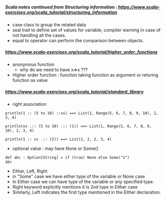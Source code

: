 ##### Scala notes continued from Structuring information : https://www.scala-exercises.org/scala_tutorial/structuring_information
* case class to group the related data
* seal trait to define set of values for variable, compiler warning in case of not handling all the cases.
* equal to operator can perform the comparison between objects.


##### https://www.scala-exercises.org/scala_tutorial/higher_order_functions
* anonymous function
  * why do we need to have x=>x ???
* Higher order function : function taking function as argument or returing function as value


##### https://www.scala-exercises.org/scala_tutorial/standard_library
* right association
```
println(1 :: (5 to 10) ::xs) ==> List(1, Range(5, 6, 7, 8, 9, 10), 2, 3, 4)

println(xs .:: (5 to 10) .:: (1)) ==> List(1, Range(5, 6, 7, 8, 9, 10), 2, 3, 4)

println(1 :: xs .:: (2)) ==> List(1, 2, 2, 3, 4)
```
* optional value : may have None or Some()
 
 ```
 def abc : Option[String] = if (true) None else Some("1")
abc
 ```

* Either, Left, Right
 * in "Some" case we have either type of the variable or None case
 * In Either case we can have type of the variable or any specified type.
 * Right keyword explicitly mentions it is 2nd type in Either case
 * Similarly, Left indicates the first type mentioned in the Either declaration.
